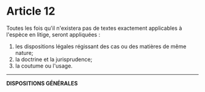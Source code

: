 # Article 12
Toutes les fois qu'il n'existera pas de textes exactement applicables à
l'espèce en litige, seront appliquées :
1. les dispositions légales régissant des cas ou des matières de même nature;
2. la doctrine et la jurisprudence;
3. la coutume ou l'usage.
***
**DISPOSITIONS GÉNÉRALES**